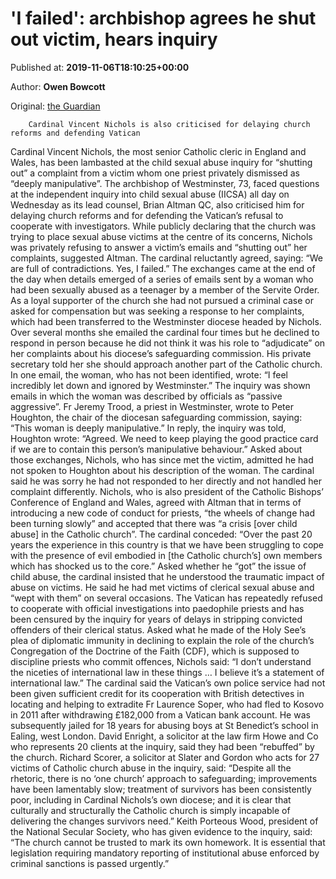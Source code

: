 
# 'I failed': archbishop agrees he shut out victim, hears inquiry

Published at: **2019-11-06T18:10:25+00:00**

Author: **Owen Bowcott**

Original: [the Guardian](https://www.theguardian.com/uk-news/2019/nov/06/i-failed-archbishop-agrees-he-shut-out-victim-hears-inquiry)


        Cardinal Vincent Nichols is also criticised for delaying church reforms and defending Vatican
      
Cardinal Vincent Nichols, the most senior Catholic cleric in England and Wales, has been lambasted at the child sexual abuse inquiry for “shutting out” a complaint from a victim whom one priest privately dismissed as “deeply manipulative”.
The archbishop of Westminster, 73, faced questions at the independent inquiry into child sexual abuse (IICSA) all day on Wednesday as its lead counsel, Brian Altman QC, also criticised him for delaying church reforms and for defending the Vatican’s refusal to cooperate with investigators.
While publicly declaring that the church was trying to place sexual abuse victims at the centre of its concerns, Nichols was privately refusing to answer a victim’s emails and “shutting out” her complaints, suggested Altman. The cardinal reluctantly agreed, saying: “We are full of contradictions. Yes, I failed.”
The exchanges came at the end of the day when details emerged of a series of emails sent by a woman who had been sexually abused as a teenager by a member of the Servite Order. As a loyal supporter of the church she had not pursued a criminal case or asked for compensation but was seeking a response to her complaints, which had been transferred to the Westminster diocese headed by Nichols.
Over several months she emailed the cardinal four times but he declined to respond in person because he did not think it was his role to “adjudicate” on her complaints about his diocese’s safeguarding commission.
His private secretary told her she should approach another part of the Catholic church. In one email, the woman, who has not been identified, wrote: “I feel incredibly let down and ignored by Westminster.”
The inquiry was shown emails in which the woman was described by officials as “passive aggressive”. Fr Jeremy Trood, a priest in Westminster, wrote to Peter Houghton, the chair of the diocesan safeguarding commission, saying: “This woman is deeply manipulative.”
In reply, the inquiry was told, Houghton wrote: “Agreed. We need to keep playing the good practice card if we are to contain this person’s manipulative behaviour.”
Asked about those exchanges, Nichols, who has since met the victim, admitted he had not spoken to Houghton about his description of the woman. The cardinal said he was sorry he had not responded to her directly and not handled her complaint differently.
Nichols, who is also president of the Catholic Bishops’ Conference of England and Wales, agreed with Altman that in terms of introducing a new code of conduct for priests, “the wheels of change had been turning slowly” and accepted that there was “a crisis [over child abuse] in the Catholic church”.
The cardinal conceded: “Over the past 20 years the experience in this country is that we have been struggling to cope with the presence of evil embodied in [the Catholic church’s] own members which has shocked us to the core.”
Asked whether he “got” the issue of child abuse, the cardinal insisted that he understood the traumatic impact of abuse on victims. He said he had met victims of clerical sexual abuse and “wept with them” on several occasions.
The Vatican has repeatedly refused to cooperate with official investigations into paedophile priests and has been censured by the inquiry for years of delays in stripping convicted offenders of their clerical status.
Asked what he made of the Holy See’s plea of diplomatic immunity in declining to explain the role of the church’s Congregation of the Doctrine of the Faith (CDF), which is supposed to discipline priests who commit offences, Nichols said: “I don’t understand the niceties of international law in these things … I believe it’s a statement of international law.”
The cardinal said the Vatican’s own police service had not been given sufficient credit for its cooperation with British detectives in locating and helping to extradite Fr Laurence Soper, who had fled to Kosovo in 2011 after withdrawing £182,000 from a Vatican bank account. He was subsequently jailed for 18 years for abusing boys at St Benedict’s school in Ealing, west London.
David Enright, a solicitor at the law firm Howe and Co who represents 20 clients at the inquiry, said they had been “rebuffed” by the church.
Richard Scorer, a solicitor at Slater and Gordon who acts for 27 victims of Catholic church abuse in the inquiry, said: “Despite all the rhetoric, there is no ‘one church’ approach to safeguarding; improvements have been lamentably slow; treatment of survivors has been consistently poor, including in Cardinal Nichols’s own diocese; and it is clear that culturally and structurally the Catholic church is simply incapable of delivering the changes survivors need.”
Keith Porteous Wood, president of the National Secular Society, who has given evidence to the inquiry, said: “The church cannot be trusted to mark its own homework. It is essential that legislation requiring mandatory reporting of institutional abuse enforced by criminal sanctions is passed urgently.”
